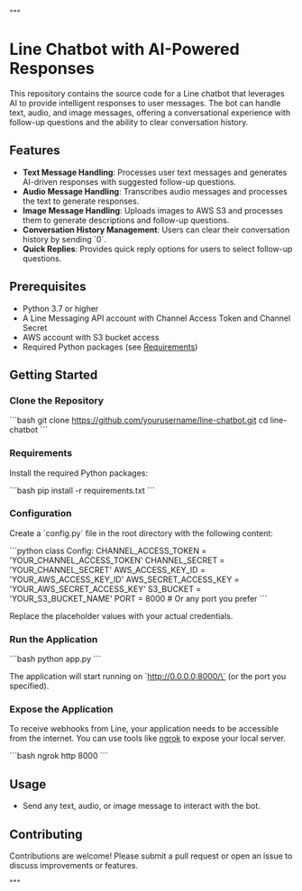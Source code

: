 """
# Line Chatbot with AI-Powered Responses

This repository contains the source code for a Line chatbot that leverages AI to provide intelligent responses to user messages. The bot can handle text, audio, and image messages, offering a conversational experience with follow-up questions and the ability to clear conversation history.

## Features

- **Text Message Handling**: Processes user text messages and generates AI-driven responses with suggested follow-up questions.
- **Audio Message Handling**: Transcribes audio messages and processes the text to generate responses.
- **Image Message Handling**: Uploads images to AWS S3 and processes them to generate descriptions and follow-up questions.
- **Conversation History Management**: Users can clear their conversation history by sending \`0\`.
- **Quick Replies**: Provides quick reply options for users to select follow-up questions.

## Prerequisites

- Python 3.7 or higher
- A Line Messaging API account with Channel Access Token and Channel Secret
- AWS account with S3 bucket access
- Required Python packages (see [Requirements](#requirements))

## Getting Started

### Clone the Repository

\`\`\`bash
git clone https://github.com/yourusername/line-chatbot.git
cd line-chatbot
\`\`\`

### Requirements

Install the required Python packages:

\`\`\`bash
pip install -r requirements.txt
\`\`\`

### Configuration

Create a \`config.py\` file in the root directory with the following content:

\`\`\`python
class Config:
    CHANNEL_ACCESS_TOKEN = 'YOUR_CHANNEL_ACCESS_TOKEN'
    CHANNEL_SECRET = 'YOUR_CHANNEL_SECRET'
    AWS_ACCESS_KEY_ID = 'YOUR_AWS_ACCESS_KEY_ID'
    AWS_SECRET_ACCESS_KEY = 'YOUR_AWS_SECRET_ACCESS_KEY'
    S3_BUCKET = 'YOUR_S3_BUCKET_NAME'
    PORT = 8000  # Or any port you prefer
\`\`\`

Replace the placeholder values with your actual credentials.

### Run the Application

\`\`\`bash
python app.py
\`\`\`

The application will start running on \`http://0.0.0.0:8000/\` (or the port you specified).

### Expose the Application

To receive webhooks from Line, your application needs to be accessible from the internet. You can use tools like [ngrok](https://ngrok.com/) to expose your local server.

\`\`\`bash
ngrok http 8000
\`\`\`

## Usage

- Send any text, audio, or image message to interact with the bot.

## Contributing

Contributions are welcome! Please submit a pull request or open an issue to discuss improvements or features.

"""